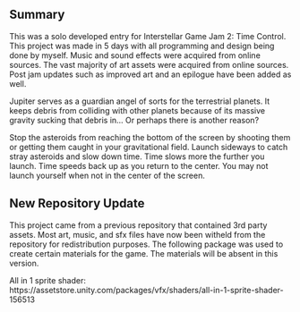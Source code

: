 <h2>Summary</h2>
This was a solo developed entry for Interstellar Game Jam 2: Time Control. This project was made in 5 days with all programming and 
design being done by myself. Music and sound effects were acquired from online sources. The vast majority of art assets were acquired from online sources.
Post jam updates such as improved art and an epilogue have been added as well.

Jupiter serves as a guardian angel of sorts for the terrestrial planets. It keeps debris from colliding with other planets because of its massive gravity 
sucking that debris in... Or perhaps there is another reason?

Stop the asteroids from reaching the bottom of the screen by shooting them or getting them caught in your gravitational field. Launch sideways to 
catch stray asteroids and slow down time. Time slows more the further you launch. Time speeds back up  as you return to the center. You may not launch 
yourself when not in the center of the screen.

<h2>New Repository Update</h2>
<p>This project came from a previous repository that contained 3rd party assets. Most art, music, and sfx files have now been witheld from the repository for redistribution purposes. The following package was used to create certain materials for the game. The materials will be absent in this version.</p>

<p>All in 1 sprite shader: https://assetstore.unity.com/packages/vfx/shaders/all-in-1-sprite-shader-156513</p>
